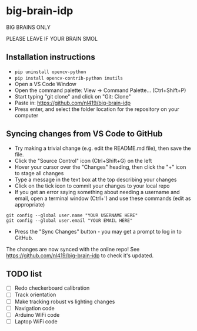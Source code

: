# big-brain-idp
BIG BRAINS ONLY

PLEASE LEAVE IF YOUR BRAIN SMOL

## Installation instructions
- `pip uninstall opencv-python`
- `pip install opencv-contrib-python imutils`
- Open a VS Code Window
- Open the command palette: View -> Command Palette... (Ctrl+Shift+P)
- Start typing "git clone" and click on "Git: Clone"
- Paste in: https://github.com/nl419/big-brain-idp
- Press enter, and select the folder location for the repository on your computer

## Syncing changes from VS Code to GitHub
- Try making a trivial change (e.g. edit the README.md file), then save the file.
- Click the "Source Control" icon (Ctrl+Shift+G) on the left
- Hover your cursor over the "Changes" heading, then click the "+" icon to stage all changes
- Type a message in the text box at the top describing your changes
- Click on the tick icon to commit your changes to your local repo
- If you get an error saying something about needing a username and email, open a terminal window (Ctrl+') and use these commands (edit as appropriate)
```
git config --global user.name "YOUR USERNAME HERE"
git config --global user.email "YOUR EMAIL HERE"
```
- Press the "Sync Changes" button - you may get a prompt to log in to GitHub.

The changes are now synced with the online repo! See https://github.com/nl419/big-brain-idp to check it's updated.

## TODO list

- [ ] Redo checkerboard calibration
- [ ] Track orientation
- [ ] Make tracking robust vs lighting changes
- [ ] Navigation code
- [ ] Arduino WiFi code
- [ ] Laptop WiFi code